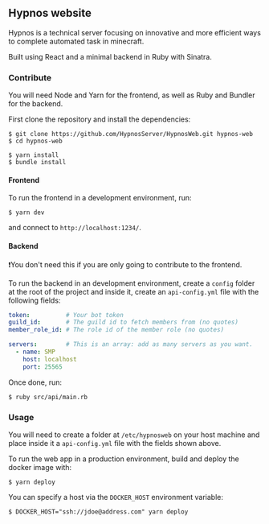 ## Hypnos website
Hypnos is a technical server focusing on innovative and more efficient ways to complete automated task in minecraft.

Built using React and a minimal backend in Ruby with Sinatra.

### Contribute
You will need Node and Yarn for the frontend, as well as Ruby and Bundler for the backend.

First clone the repository and install the dependencies:
```shell
$ git clone https://github.com/HypnosServer/HypnosWeb.git hypnos-web
$ cd hypnos-web

$ yarn install
$ bundle install
```


#### Frontend
To run the frontend in a development environment, run:
```shell
$ yarn dev
```
and connect to `http://localhost:1234/`.

#### Backend
❗️You don't need this if you are only going to contribute to the frontend.

To run the backend in an development environment, create a `config` folder at
the root of the project and inside it, create an `api-config.yml` file with the following
fields:
```yaml
token:          # Your bot token
guild_id:       # The guild id to fetch members from (no quotes)
member_role_id: # The role id of the member role (no quotes)

servers:        # This is an array: add as many servers as you want.
  - name: SMP
    host: localhost
    port: 25565
```

Once done, run:
```shell
$ ruby src/api/main.rb
```

### Usage
You will need to create a folder at `/etc/hypnosweb` on your host machine and place inside it a
`api-config.yml` file with the fields shown above.

To run the web app in a production environment, build and deploy the docker image
with:
```shell
$ yarn deploy
```

You can specify a host via the `DOCKER_HOST` environment variable:
```shell
$ DOCKER_HOST="ssh://jdoe@address.com" yarn deploy
```
